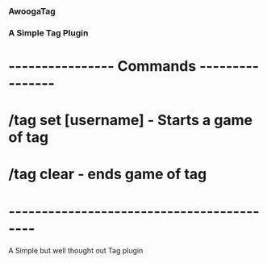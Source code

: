 ###                  AwoogaTag
###            A Simple Tag Plugin
#   ---------------- Commands ----------------
#   /tag set [username] - Starts a game of tag 
#        /tag clear - ends game of tag
#   ------------------------------------------

A Simple but well thought out Tag plugin
